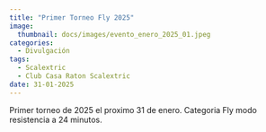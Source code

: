 ```yaml
---
title: "Primer Torneo Fly 2025"
image: 
  thumbnail: docs/images/evento_enero_2025_01.jpeg
categories:
  - Divulgación
tags:
  - Scalextric
  - Club Casa Raton Scalextric
date: 31-01-2025
---
```


Primer torneo de 2025 el proximo 31 de enero. Categoria Fly modo resistencia a 24 minutos.
